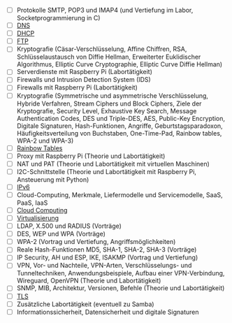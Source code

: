 - [ ] Protokolle SMTP, POP3 und IMAP4 (und Vertiefung im Labor, Socketprogrammierung in C)
- [ ] [DNS](DNS.md)
- [ ] [DHCP](DHCP.md)
- [ ] [FTP](FTP.md)
- [ ] Kryptografie (Cäsar-Verschlüsselung, Affine Chiffren, RSA, Schlüsselaustausch von Diffie Hellman, Erweiterter Euklidischer Algorithmus, Elliptic Curve Cryptographie, Elliptic Curve Diffie Hellman)
- [ ] Serverdienste mit Raspberry Pi (Labortätigkeit)
- [ ] Firewalls und Intrusion Detection System (IDS) 
- [ ] Firewalls mit Raspberry Pi (Labortätigkeit) 
- [ ] Kryptografie (Symmetrische und asymmetrische Verschlüsselung, Hybride Verfahren, Stream Ciphers und Block Ciphers, Ziele der Kryptografie, Security Level, Exhaustive Key Search, Message Authentication Codes, DES und Triple-DES, AES, Public-Key Encryption, Digitale Signaturen, Hash-Funktionen, Angriffe, Geburtstagsparadoxon, Häufigkeitsverteilung von Buchstaben, One-Time-Pad, Rainbow tables, WPA-2 und WPA-3)
- [ ] [Rainbow Tables](Rainbow%20Tables.md)
- [ ] Proxy mit Raspberry Pi (Theorie und Labortätigkeit) 
- [ ] NAT und PAT (Theorie und Labortätigkeit mit virtuellen Maschinen)
- [ ] I2C-Schnittstelle (Theorie und Labortätigkeit mit Raspberry Pi, Ansteuerung mit Python)
- [ ] [IPv6](IPv6.md)
- [ ] Cloud-Computing, Merkmale, Liefermodelle und Servicemodelle, SaaS, PaaS, IaaS
- [ ] [Cloud Computing](Cloud%20Computing.md)
- [ ] [Virtualisierung](Virtualisierung.md)
- [ ] LDAP, X.500 und RADIUS (Vorträge) 
- [ ] DES, WEP und WPA (Vorträge) 
- [ ] WPA-2 (Vortrag und Vertiefung, Angriffsmöglichkeiten) 
- [ ] Reale Hash-Funktionen MD5, SHA-1, SHA-2, SHA-3 (Vorträge) 
- [ ] IP Security, AH und ESP, IKE, ISAKMP (Vortrag und Vertiefung)
- [ ] VPN, Vor- und Nachteile, VPN-Arten, Verschlüsselungs- und Tunneltechniken, Anwendungsbeispiele, Aufbau einer VPN-Verbindung, Wireguard, OpenVPN (Theorie und Labortätigkeit)
- [ ] SNMP, MIB, Architektur, Versionen, Befehle (Theorie und Labortätigkeit)
- [ ] [TLS](TLS.md)
- [ ] Zusätzliche Labortätigkeit (eventuell zu Samba) 
- [ ] Informationssicherheit, Datensicherheit und digitale Signaturen